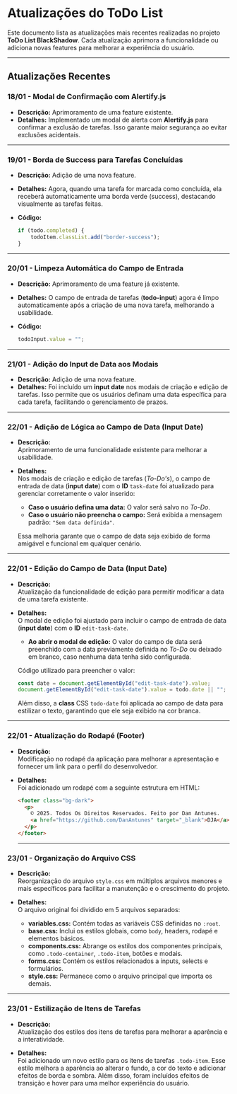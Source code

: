 # Atualizações do ToDo List

Este documento lista as atualizações mais recentes realizadas no projeto **ToDo List BlackShadow**. Cada atualização aprimora a funcionalidade ou adiciona novas features para melhorar a experiência do usuário.

---

## **Atualizações Recentes**

### **18/01 - Modal de Confirmação com Alertify.js**
- **Descrição:** Aprimoramento de uma feature existente.
- **Detalhes:** Implementado um modal de alerta com **Alertify.js** para confirmar a exclusão de tarefas. Isso garante maior segurança ao evitar exclusões acidentais.

---

### **19/01 - Borda de Success para Tarefas Concluídas**
- **Descrição:** Adição de uma nova feature.
- **Detalhes:** Agora, quando uma tarefa for marcada como concluída, ela receberá automaticamente uma borda verde (success), destacando visualmente as tarefas feitas.

- **Código:**
  ```javascript
  if (todo.completed) {
      todoItem.classList.add("border-success");
  }
  ```

---

### **20/01 - Limpeza Automática do Campo de Entrada**
- **Descrição:** Aprimoramento de uma feature já existente.
- **Detalhes:** O campo de entrada de tarefas (**todo-input**) agora é limpo automaticamente após a criação de uma nova tarefa, melhorando a usabilidade.

- **Código:**
  ```javascript
  todoInput.value = "";
  ```

---

### **21/01 - Adição do Input de Data aos Modais**
- **Descrição:** Adição de uma nova feature.
- **Detalhes:** Foi incluído um **input date** nos modais de criação e edição de tarefas. Isso permite que os usuários definam uma data específica para cada tarefa, facilitando o gerenciamento de prazos.

---

### **22/01 - Adição de Lógica ao Campo de Data (Input Date)**

- **Descrição:**  
  Aprimoramento de uma funcionalidade existente para melhorar a usabilidade.

- **Detalhes:**  
  Nos modais de criação e edição de tarefas (*To-Do's*), o campo de entrada de data (**input date**) com o **ID** `task-date` foi atualizado para gerenciar corretamente o valor inserido:

  - **Caso o usuário defina uma data:** O valor será salvo no *To-Do*.  
  - **Caso o usuário não preencha o campo:** Será exibida a mensagem padrão: `"Sem data definida"`.

  Essa melhoria garante que o campo de data seja exibido de forma amigável e funcional em qualquer cenário.

----

### **22/01 - Edição do Campo de Data (Input Date)**

- **Descrição:**  
  Atualização da funcionalidade de edição para permitir modificar a data de uma tarefa existente.

- **Detalhes:**  
  O modal de edição foi ajustado para incluir o campo de entrada de data (**input date**) com o **ID** `edit-task-date`.  
  - **Ao abrir o modal de edição:** O valor do campo de data será preenchido com a data previamente definida no *To-Do* ou deixado em branco, caso nenhuma data tenha sido configurada.  

  Código utilizado para preencher o valor:  
  ```javascript
  const date = document.getElementById("edit-task-date").value;
  document.getElementById("edit-task-date").value = todo.date || "";
  ```
  Além disso, a **class** CSS `todo-date` foi aplicada ao campo de data para estilizar o texto, garantindo que ele seja exibido na cor branca.

---
### **22/01 - Atualização do Rodapé (Footer)**

- **Descrição:**  
  Modificação no rodapé da aplicação para melhorar a apresentação e fornecer um link para o perfil do desenvolvedor.

- **Detalhes:**  
  Foi adicionado um rodapé com a seguinte estrutura em HTML:  
  ```html
  <footer class="bg-dark">
    <p>
      © 2025. Todos Os Direitos Reservados. Feito por Dan Antunes.
      <a href="https://github.com/DanAntunes" target="_blank">DJA</a>.
    </p>
  </footer>
  ```
  ---

### **23/01 - Organização do Arquivo CSS**

- **Descrição:**  
  Reorganização do arquivo `style.css` em múltiplos arquivos menores e mais específicos para facilitar a manutenção e o crescimento do projeto.

- **Detalhes:**  
  O arquivo original foi dividido em 5 arquivos separados:  
  - **variables.css:** Contém todas as variáveis CSS definidas no `:root`.  
  - **base.css:** Inclui os estilos globais, como `body`, headers, rodapé e elementos básicos.  
  - **components.css:** Abrange os estilos dos componentes principais, como `.todo-container`, `.todo-item`, botões e modais.  
  - **forms.css:** Contém os estilos relacionados a inputs, selects e formulários.  
  - **style.css:** Permanece como o arquivo principal que importa os demais.

---

### **23/01 - Estilização de Itens de Tarefas**

- **Descrição:**  
Atualização dos estilos dos itens de tarefas para melhorar a aparência e a interatividade.

- **Detalhes:**  
 Foi adicionado um novo estilo para os itens de tarefas `.todo-item`. Esse estilo melhora a aparência ao alterar o fundo, a cor do texto e adicionar efeitos de borda e sombra. Além disso, foram incluídos efeitos de transição e hover para uma melhor experiência do usuário.
